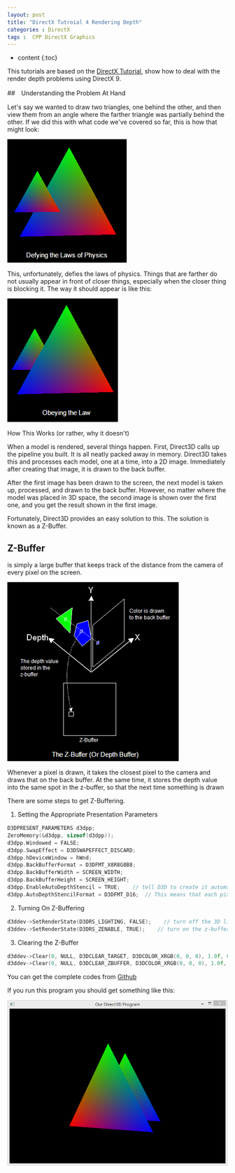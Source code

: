 ```yaml
---
layout: post
title: "DirectX Tutroial 4 Rendering Depth"
categories : DirectX
tags : 	CPP DirectX Graphics
---
```


* content
{:toc}

This tutorials are based on the [DirectX Tutorial](http://www.directxtutorial.com/), show how to deal with the render depth problems using DirectX 9.

##　Understanding the Problem At Hand

Let's say we wanted to draw two triangles, one behind the other, and then view them from an angle where the farther triangle was partially behind the other. If we did this with what code we've covered so far, this is how that might look:

![](/images/directX/7.png)

This, unfortunately, defies the laws of physics. Things that are farther do not usually appear in front of closer things, especially when the closer thing is blocking it. The way it should appear is like this:

![](/images/directX/8.png)

How This Works (or rather, why it doesn't)

When a model is rendered, several things happen. First, Direct3D calls up the pipeline you built. It is all neatly packed away in memory. Direct3D takes this and processes each model, one at a time, into a 2D image. Immediately after creating that image, it is drawn to the back buffer.

After the first image has been drawn to the screen, the next model is taken up, processed, and drawn to the back buffer. However, no matter where the model was placed in 3D space, the second image is shown over the first one, and you get the result shown in the first image.

Fortunately, Direct3D provides an easy solution to this. The solution is known as a Z-Buffer.

## Z-Buffer

is simply a large buffer that keeps track of the distance from the camera of every pixel on the screen.

![](/images/directX/10.png)

Whenever a pixel is drawn, it takes the closest pixel to the camera and draws that on the back buffer. At the same time, it stores the depth value into the same spot in the z-buffer, so that the next time something is drawn

There are some steps to get Z-Buffering.

1. Setting the Appropriate Presentation Parameters

```cpp
D3DPRESENT_PARAMETERS d3dpp;
ZeroMemory(&d3dpp, sizeof(d3dpp));
d3dpp.Windowed = FALSE;
d3dpp.SwapEffect = D3DSWAPEFFECT_DISCARD;
d3dpp.hDeviceWindow = hWnd;
d3dpp.BackBufferFormat = D3DFMT_X8R8G8B8;
d3dpp.BackBufferWidth = SCREEN_WIDTH;
d3dpp.BackBufferHeight = SCREEN_HEIGHT;
d3dpp.EnableAutoDepthStencil = TRUE;	// tell D3D to create it automatically
d3dpp.AutoDepthStencilFormat = D3DFMT_D16;	// This means that each pixel is 16-bit. 
```
2. Turning On Z-Buffering
```cpp
d3ddev->SetRenderState(D3DRS_LIGHTING, FALSE);    // turn off the 3D lighting
d3ddev->SetRenderState(D3DRS_ZENABLE, TRUE);    // turn on the z-buffer
```
3. Clearing the Z-Buffer
```cpp
d3ddev->Clear(0, NULL, D3DCLEAR_TARGET, D3DCOLOR_XRGB(0, 0, 0), 1.0f, 0);
d3ddev->Clear(0, NULL, D3DCLEAR_ZBUFFER, D3DCOLOR_XRGB(0, 0, 0), 1.0f, 0);
```

You can get the complete codes from [Github](https://github.com/Shanshan-IC/DirectX-Learning/blob/master/Rendering%20Depth.cpp)

If you run this program you should get something like this:

![](/images/directX/9.png)